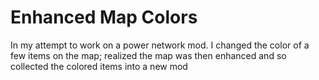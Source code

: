 # Enhanced Map Colors
In my attempt to work on a power network mod. I changed the color of a few items on the map; realized the map was then enhanced and so collected the colored items into a new mod
